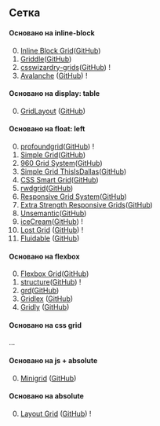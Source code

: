 ## <a name="Grid"></a> Сетка

#### Основано на inline-block
0. [Inline Block Grid](https://github.com/paulcpederson/inline-block-grid)([GitHub](https://github.com/nathansmith/960-grid-system/))
0. [Griddle](http://necolas.github.io/griddle/)([GitHub](https://github.com/necolas/griddle))
0. [csswizardry-grids](https://csswizardry.com/csswizardry-grids/)([GitHub](https://github.com/csswizardry/csswizardry-grids)) !
0. [Avalanche](http://colourgarden.net/avalanche/) ([GitHub](https://github.com/colourgarden/avalanche)) !

#### Основано на display: table
0. [GridLayout](https://ghinda.net/gridlayout/) ([GitHub](https://github.com/ghinda/gridlayout))

#### Основано на float: left
0. [profoundgrid](http://www.profoundgrid.com/)([GitHub](https://github.com/artofrawr/profoundgrid/)) !
0. [Simple Grid](https://simplegrid.io/)([GitHub]())
0. [960 Grid System](https://960.gs/)([GitHub](https://github.com/nathansmith/960-grid-system/))
0. [Simple Grid ThisIsDallas](http://thisisdallas.github.io/Simple-Grid/)([GitHub](https://github.com/ThisIsDallas/Simple-Grid))
0. [CSS Smart Grid](http://origin.css.gd/)([GitHub](https://github.com/dryan/css-smart-grid/))
0. [rwdgrid](http://rwdgrid.com/)([GitHub](https://github.com/gsvineeth/rwdgrid))
0. [Responsive Grid System](http://www.responsivegridsystem.com/)([GitHub](https://github.com/grahammiller/ResponsiveGridSystem))
0. [Extra Strength Responsive Grids](http://dfcb.github.io/extra-strength-responsive-grids/)([GitHub](https://github.com/dfcb/extra-strength-responsive-grids))
0. [Unsemantic](https://unsemantic.com/)([GitHub](https://github.com/nathansmith/unsemantic))
0. [iceCream](http://html5-ninja.com/icecream/)([GitHub](https://github.com/html5-ninja/icecream)) !
0. [Lost Grid](http://lostgrid.org/) ([GitHub](https://github.com/peterramsing/lost)) !
0. [Fluidable](https://fluidable.com/) ([GitHub](https://github.com/andri/Fluidable))

#### Основано на flexbox
0. [Flexbox Grid](http://flexboxgrid.com/)([GitHub](https://github.com/kristoferjoseph/flexboxgrid))
0. [structure](http://kenwheeler.github.io/structure/)([GitHub](https://github.com/kenwheeler/structure)) !
0. [grd](https://1000ch.github.io/grd/)([GitHub](https://github.com/1000ch/grd))
0. [Gridlex](http://gridlex.devlint.fr/index.html) ([GitHub](https://github.com/devlint/gridlex))
0. [Gridly](http://ionicabizau.github.io/gridly/) ([GitHub](https://github.com/IonicaBizau/gridly/))

#### Основано на css grid
...

#### Основано на js + absolute
0. [Minigrid](http://minigrid.js.org/) ([GitHub](https://github.com/henriquea/minigrid))

#### Основано на absolute
0. [Layout Grid](https://clippings.github.io/layout-grid/) ([GitHub](https://github.com/clippings/layout-grid)) !
